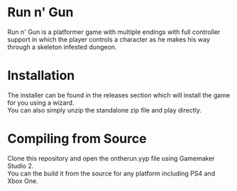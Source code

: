 # Run n' Gun
Run n' Gun is a platformer game with multiple endings with full controller support in which the player controls a character as he makes his way through a skeleton infested dungeon.

# Installation
The installer can be found in the releases section which will install the game for you using a wizard.
<br/>
You can also simply unzip the standalone zip file and play directly.

# Compiling from Source
Clone this repository and open the ontherun.yyp file using Gamemaker Studio 2.
<br/>
You can the build it from the source for any platform including PS4 and Xbox One.
